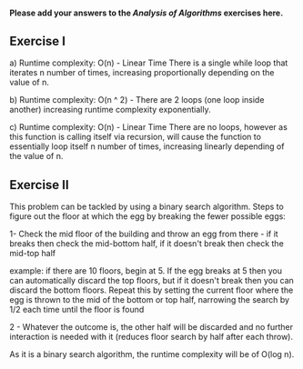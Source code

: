 #### Please add your answers to the ***Analysis of  Algorithms*** exercises here.

## Exercise I

a) Runtime complexity: O(n) - Linear Time
    There is a single while loop that iterates n number of times, increasing
    proportionally depending on the value of n. 


b) Runtime complexity: O(n ^ 2) - 
    There are 2 loops (one loop inside another) increasing runtime complexity 
    exponentially. 


c) Runtime complexity: O(n) - Linear Time
    There are no loops, however as this function is calling itself via recursion,
    will cause the function to essentially loop itself n number of times, increasing linearly depending of the value of n. 

## Exercise II

<!-- Suppose that you have an n-story building and plenty of eggs. Suppose also that an egg gets broken if it is thrown off floor f or higher, and doesn't get broken if dropped off a floor less than floor f. Devise a strategy to determine the value of f such that the number of dropped + broken eggs is minimized.

Write out your proposed algorithm in plain English or pseudocode AND give the runtime complexity of your solution. -->


This problem can be tackled by using a binary search algorithm. Steps to figure 
out the floor at which the egg by breaking the fewer possible eggs:

1- Check the mid floor of the building and throw an egg from there - if it breaks
then check the mid-bottom half, if it doesn't break then check the mid-top half

example: if there are 10 floors, begin at 5. If the egg breaks at 5 then you can automatically discard the top floors, but if it doesn't break then you can discard the bottom floors. Repeat this by setting the current floor where the egg is thrown to the mid of the bottom or top half, narrowing the search by 1/2 each time until the floor is found

2 - Whatever the outcome is, the other half will be discarded and no further interaction is needed with it (reduces floor search by half after each throw).

As it is a binary search algorithm, the runtime complexity will be of O(log n).


